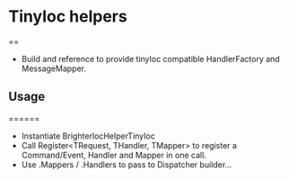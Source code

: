 ﻿# TinyIoc helpers
== 
- Build and reference to provide tinyIoc compatible HandlerFactory and MessageMapper.

## Usage
======
- Instantiate BrighterIocHelperTinyIoc
- Call Register<TRequest, THandler, TMapper> to register a Command/Event, Handler and Mapper in one call.
- Use .Mappers / .Handlers to pass to Dispatcher builder...